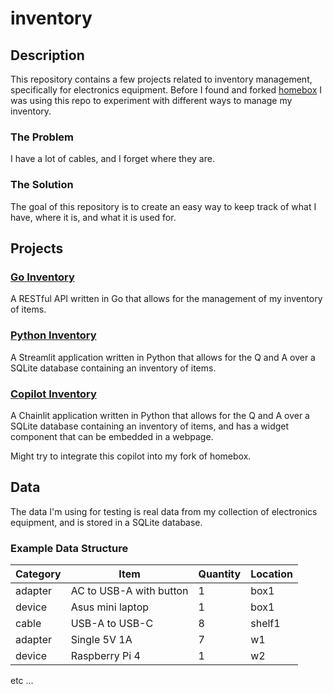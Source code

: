 # inventory

## Description

This repository contains a few projects related to inventory management, specifically for electronics equipment. Before I found and forked [homebox](https://github.com/ecshreve/homebox-dev) I was using this repo to experiment with different ways to manage my inventory.

### The Problem

I have a lot of cables, and I forget where they are.

### The Solution

The goal of this repository is to create an easy way to keep track of what I have, where it is, and what it is used for.

## Projects

### [Go Inventory](./goinv/README.md)

A RESTful API written in Go that allows for the management of my inventory of items.

### [Python Inventory](./pyinv/README.md)

A Streamlit application written in Python that allows for the Q and A over a SQLite database containing an inventory of items.

### [Copilot Inventory](./copil/README.md)

A Chainlit application written in Python that allows for the Q and A over a SQLite database containing an inventory of items, and has a widget component that can be embedded in a webpage.

Might try to integrate this copilot into my fork of homebox.

## Data

The data I'm using for testing is real data from my collection of electronics equipment, and is stored in a SQLite database.

### Example Data Structure

| Category | Item                    | Quantity | Location |
|----------|-------------------------|----------|----------|
| adapter  | AC to USB-A with button | 1        | box1     |
| device   | Asus mini laptop        | 1        | box1     |
| cable    | USB-A to USB-C          | 8        | shelf1   |
| adapter  | Single 5V 1A            | 7        | w1       |
| device   | Raspberry Pi 4          | 1        | w2       |
etc ...
